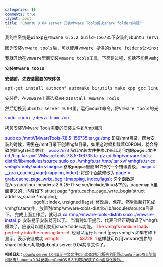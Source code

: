 ```yaml
--- 
categories: []
comments: true
layout: post
title: "ubuntu 9.04 server 安装VMware Tools解决share folders问题"
---
```

<pre>我的主系统是Winxp在vmware 6.5.2 build-156735下安装的ubuntu server 9.04</pre>
<pre>因为安装vmware tools后，可以使用vmware 提供的share folders让winxp的主系统可以将某个目录映射到虚拟的ubuntu系统里。</pre>
<pre>我就开始在vmware里面安装vmware tools工具。下面是过程，包括不能用vmhgfs的解决办法</pre>
<pre><strong>安装VMware tools</strong></pre>
<pre><strong>安装前，先安装需要的软件包</strong></pre>
<pre>apt-get install autoconf automake binutils make cpp gcc linux-headers-$(uname -r)</pre>
<pre>安装后，在vmware上面选择VM-》Install Vmware Tools</pre>
<pre>然后切换到ubuntu server 9.04里，运行mount命令，将Vmware tools的光盘挂载</pre>
<pre><span style="color:#0000ff;">sudo mount /dev/cdrom /mnt</span></pre>拷贝安装VMware Tools需要的安装文件到/tmp目录 
<span style="color:#0000ff;">sudo cp /mnt/VMwareTools-7.8.5-156735.tar.gz /tmp</span> 
<span style="color:#000000;">卸载/mnt目录，因为安装的时候，需要在/mnt目录下创建hgfs目录，如果这时候挂载着CDROM，就会导致创建hgfs目录失败。</span> 
<span style="color:#0000ff;">sudo /mnt</span> 
<span style="color:#000000;">解压安装文件并修改会出现问题的page.c文件</span> 
<span style="color:#0000ff;">cd /tmp</span> 
<span style="color:#0000ff;">tar zxvf VMwareTools-7.8.5-156735.tar.gz </span>
<span style="color:#0000ff;">cd /tmp/vmware-tools-distrib/lib/modules/source</span> 
<span style="color:#0000ff;">sudo cp ./vmhgfs.tar /tmp/</span> 
<span style="color:#0000ff;">tar xvf vmhgfs.tar </span>
<span style="color:#0000ff;">cd vmhgfs-only/ </span>
<span style="color:#0000ff;">sudo vi page.c</span> 
<span style="color:#000000;">修改page.c里面867行的一个错误函数，</span> 
<span style="color:#0000ff;">page = __grab_cache_page(mapping, index); </span>
将这个函数修改为 
<span style="color:#0000ff;">page = grab_cache_page_write_begin(mapping, index,flags);</span> 
<span style="color:#000000;">这个函数是在/usr/src/linux-headers-2.6.28-11-server/include/linux$下的，pagemap.h里面定义的，内容如下</span> 
struct page *grab_cache_page_write_begin(struct address_space *mapping,<br>
                        pgoff_t index, unsigned flags); 
修改后，保存。然后重新打包成vmhgfs.tar文件，放置到/tmp/vmware-tools-distrib/lib/modules/source目录下。
完成上面工作后，就可以
<span style="color:#0000ff;">cd /tmp/vmware-tools-distrib</span>
<span style="color:#0000ff;">sudo ./vmware-install.pl</span>
安装提示安装就可以了。 
当看到如下提示，代表已经正确编译了vmhgfs模块了。应该可以顺利使用share folders功能。 
<span style="color:#ff0000;">The vmhgfs module loads perfectly into the running kernel.</span> 
也可以运行
lsmod |grep vmhgfs
如果有如下显示，表示安装成功
<span style="color:#ff0000;">vmhgfs                 53728  1</span> 
<span style="color:#000000;">这样就可以用vmware提供的share folders功能和ubuntu server 9.04共享文件了。</span><div id="related_log" style="font-size:12px">
<b>相关日志：</b><a href="http://xinlogs.com/post/7">ubuntu server 9.04显示中文文件</a><a href="http://xinlogs.com/post/2">CentOS虚拟化服务的配置</a><a href="http://xinlogs.com/post/20">ubuntu下arp攻击防御和反击！</a><a href="http://xinlogs.com/post/5">ubuntu 9.04安装xen</a><a href="http://xinlogs.com/post/12">CentOS 5.3下成功安装了Xen虚拟化服务。</a>
</div>
